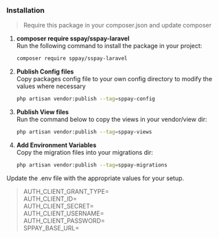 ### Installation
> Require this package in your composer.json and update composer

1. **composer require sspay/sspay-laravel**  
   Run the following command to install the package in your project:
   ```sh
   composer require sppay/sspay-laravel
   ```

2. **Publish Config files**  
   Copy packages config file to your own config directory to modify the values where necessary
   ```sh
   php artisan vendor:publish --tag=sppay-config
   ```

3. **Publish View files**  
   Run the command below to copy the views in your vendor/view dir:
   ```sh
   php artisan vendor:publish --tag=sppay-views
   ```

4. **Add Environment Variables**  
   Copy the migration files into your migrations dir:
   ```sh
   php artisan vendor:publish --tag=sppay-migrations 
   ```
   
Update the .env file with the appropriate values for your setup.

> AUTH_CLIENT_GRANT_TYPE=  
AUTH_CLIENT_ID=  
AUTH_CLIENT_SECRET=  
AUTH_CLIENT_USERNAME=  
AUTH_CLIENT_PASSWORD=  
SPPAY_BASE_URL=  

